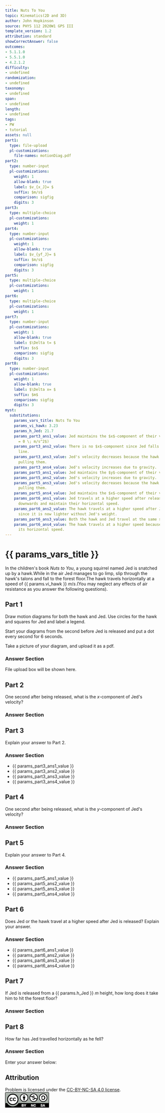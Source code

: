```yaml
---
title: Nuts To You
topic: Kinematics(2D and 3D)
author: John Hopkinson
source: PHYS 112 2020W1 GPS III
template_version: 1.2
attribution: standard
showCorrectAnswer: false
outcomes:
- 5.1.1.0
- 5.5.1.0
- 4.2.1.2
difficulty:
- undefined
randomization:
- undefined
taxonomy:
- undefined
span:
- undefined
length:
- undefined
tags:
- PW
- tutorial
assets: null
part1:
  type: file-upload
  pl-customizations:
    file-names: motionDiag.pdf
part2:
  type: number-input
  pl-customizations:
    weight: 1
    allow-blank: true
    label: $v_{x_J}= $
    suffix: $m/s$
    comparison: sigfig
    digits: 3
part3:
  type: multiple-choice
  pl-customizations:
    weight: 1
part4:
  type: number-input
  pl-customizations:
    weight: 1
    allow-blank: true
    label: $v_{yf_J}= $
    suffix: $m/s$
    comparison: sigfig
    digits: 3
part5:
  type: multiple-choice
  pl-customizations:
    weight: 1
part6:
  type: multiple-choice
  pl-customizations:
    weight: 1
part7:
  type: number-input
  pl-customizations:
    weight: 1
    allow-blank: true
    label: $\Delta t= $
    suffix: $s$
    comparison: sigfig
    digits: 3
part8:
  type: number-input
  pl-customizations:
    weight: 1
    allow-blank: true
    label: $\Delta x= $
    suffix: $m$
    comparison: sigfig
    digits: 3
myst:
  substitutions:
    params_vars_title: Nuts To You
    params_vi_hawk: 3.23
    params_h_Jed: 21.7
    params_part3_ans1_value: Jed maintains the $x$-component of their velocity. ($a_x
      = 0 \; m/s^2$)
    params_part3_ans2_value: There is no $x$-component since Jed falls in a straight
      line.
    params_part3_ans3_value: Jed's velocity decreases because the hawk is no longer
      pulling them.
    params_part3_ans4_value: Jed's velocity increases due to gravity.
    params_part5_ans1_value: Jed maintains the $y$-component of their velocity.
    params_part5_ans2_value: Jed's velocity increases due to gravity.
    params_part5_ans3_value: Jed's velocity decreases because the hawk is no longer
      pulling them.
    params_part5_ans4_value: Jed maintains the $x$-component of their velocity.
    params_part6_ans1_value: Jed travels at a higher speed after release as they accelerate
      downwards and maintain their horizontal speed.
    params_part6_ans2_value: The hawk travels at a higher speed after Jed is released
      since it is now lighter without Jed's weight.
    params_part6_ans3_value: Both the hawk and Jed travel at the same speed.
    params_part6_ans4_value: The hawk travels at a higher speed because it maintains
      its horizontal speed.
---
```

# {{ params_vars_title }}
In the children's book *Nuts to You*, a young squirrel named Jed is snatched up by a hawk.While in the air Jed manages to go limp, slip through the hawk's talons and fall to the forest floor.The hawk travels horizontally at a speed of {{ params.vi_hawk }} $m/s$.(You may neglect any effects of air resistance as you answer the following questions).

## Part 1

Draw motion diagrams for both the hawk and Jed.  Use circles for the hawk and squares for Jed and label a legend.

Start your diagrams from the second before Jed is released and put a dot every second for 6 seconds.

Take a picture of your diagram, and upload it as a pdf.

### Answer Section

File upload box will be shown here.

## Part 2

One second after being released, what is the $x$-component of Jed's velocity?

### Answer Section

## Part 3

Explain your answer to Part 2.

### Answer Section

- {{ params_part3_ans1_value }}
- {{ params_part3_ans2_value }}
- {{ params_part3_ans3_value }}
- {{ params_part3_ans4_value }}

## Part 4

One second after being released, what is the $y$-component of Jed's velocity?

### Answer Section

## Part 5

Explain your answer to Part 4.

### Answer Section

- {{ params_part5_ans1_value }}
- {{ params_part5_ans2_value }}
- {{ params_part5_ans3_value }}
- {{ params_part5_ans4_value }}

## Part 6

Does Jed or the hawk travel at a higher speed after Jed is released?  Explain your answer.

### Answer Section

- {{ params_part6_ans1_value }}
- {{ params_part6_ans2_value }}
- {{ params_part6_ans3_value }}
- {{ params_part6_ans4_value }}

## Part 7

If Jed is released from a {{ params.h_Jed }} $m$ height, how long does it take him to hit the forest floor?

### Answer Section

## Part 8

How far has Jed travelled horizontally as he fell?

### Answer Section

Enter your answer below:

## Attribution

Problem is licensed under the [CC-BY-NC-SA 4.0 license](https://creativecommons.org/licenses/by-nc-sa/4.0/).<br> ![The Creative Commons 4.0 license requiring attribution-BY, non-commercial-NC, and share-alike-SA license.](https://raw.githubusercontent.com/firasm/bits/master/by-nc-sa.png)